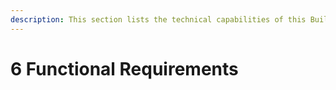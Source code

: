 ```yaml
---
description: This section lists the technical capabilities of this Building Block.
---
```


# 6 Functional Requirements

